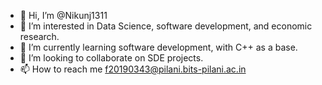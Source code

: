 - 👋 Hi, I’m @Nikunj1311
- 👀 I’m interested in Data Science, software development, and economic research.
- 🌱 I’m currently learning software development, with C++ as a base.
- 💞️ I’m looking to collaborate on SDE projects.
- 📫 How to reach me f20190343@pilani.bits-pilani.ac.in

<!---
Nikunj1311/Nikunj1311 is a ✨ special ✨ repository because its `README.md` (this file) appears on your GitHub profile.
You can click the Preview link to take a look at your changes.
--->
